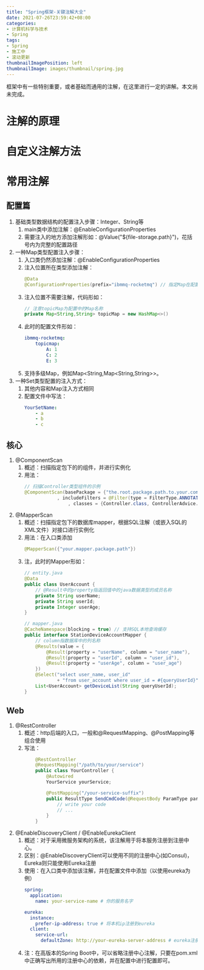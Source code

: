 ```yaml
---
title: "Spring框架-关键注解大全"
date: 2021-07-26T23:59:42+08:00
categories:
- 计算机科学与技术
- Spring
tags:
- Spring
- 施工中
- 滚动更新
thumbnailImagePosition: left
thumbnailImage: images/thumbnail/spring.jpg
---
```

框架中有一些特别重要，或者基础而通用的注解，在这里进行一定的讲解。本文尚未完成。
<!--more-->
# 注解的原理
# 自定义注解方法
# 常用注解
## 配置篇
1. 基础类型数据结构的配置注入步骤：Integer、String等
    1. main类中添加注解：@EnableConfigurationProperties
    2. 需要注入的地方添加注解形如：@Value("${file-storage.path}")，花括号内为完整的配置路径
2. 一种Map类型配置注入步骤：
    1. 入口类仍然添加注解：@EnableConfigurationProperties
    2. 注入位置所在类型添加注解：
        ```java
        @Data
        @ConfigurationProperties(prefix="ibmmq-rocketmq") // 指定Map在配置中的路径前缀
        ```
    3. 注入位置不需要注解，代码形如：
        ```java
        // 注意topicMap为配置中的Map名称
        private Map<String,String> topicMap = new HashMap<>() 
        ```
    4. 此时的配置文件形如：
        ```yml
        ibmmq-rocketmq:
            topicmap:
                A: 1
                C: 2
                E: 3
        ```
    5. 支持多级Map，例如Map<String,Map<String,String>>。
3. 一种Set类型配置的注入方式：
    1. 其他内容和Map注入方式相同
    1. 配置文件中写法：
        ```yml
        YourSetName:
            - a
            - b
            - c
        ```
## 核心
1. @ComponentScan
    1. 概述：扫描指定包下的的组件，并进行实例化
    1. 用法：
        ```java
        // 扫描Controller类型组件的示例
        @ComponentScan(basePackage = {"the.root.package.path.to.your.components"}
                    , includeFilters = @Filter(type = FilterType.ANNOTATION
                        , classes = {Controller.class, ControllerAdvice.class}))
        ```
1. @MapperScan
    1. 概述：扫描指定包下的数据库mapper，根据SQL注解（或嵌入SQL的XML文件）对接口进行实例化
    1. 用法：在入口类添加
        ```java
        @MapperScan({"your.mapper.package.path"})
        ```
    1. 注，此时的Mapper形如：
        ```java
        // entity.java
        @Data
        public class UserAccount {
            // @Result中的property指返回值中的java数据类型的成员名称
            private String userName;
            private String userId;
            private Integer userAge;
        }

        // mapper.java
        @CacheNamespace(blocking = true) // 支持SQL本地查询缓存
        public interface StationDeviceAccountMapper {
            // column指数据库中的列名称
            @Results(value = {
                @Result(property = "userName", column = "user_name"),
                @Result(property = "userId", column = "user_id"),
                @Result(property = "userAge", column = "user_age")
            })
            @Select("select user_name, user_id"
                    + "from user_account where user_id = #{queryUserId}")
            List<UserAccount> getDeviceList(String queryUserId);
        }
        ```
## Web
1. @RestController
    1. 概述：http后端的入口，一般和@RequestMapping、@PostMapping等组合使用
    1. 写法：
        ```java
            @RestController
            @RequestMapping("/path/to/your/service")
            public class YourController {
                @Autowired
                YourService yourService;

                @PostMapping("/your-service-suffix")
                public ResultType SendCmdCode(@RequestBody ParamType param) {
                    // write your code
                    // ...
                }
            }
        ```
1. @EnableDiscoveryClient / @EnableEurekaClient
    1. 概述：对于采用微服务架构的系统，该注解用于将本服务注册到注册中心。
    1. 区别：@EnableDiscoveryClient可以使用不同的注册中心(如Consul)，Eureka则只能使用Eureka注册
    1. 使用：在入口类中添加该注解，并在配置文件中添加（以使用eureka为例）
        ```yml
        spring:
          application:
            name: your-service-name # 你的服务名字

        eureka:
          instance:
            prefer-ip-address: true # 将本机ip注册到eureka
          client:
            service-url: 
              defaultZone: http://your-eureka-server-address # eureka注册中心服务的地址
        ```
    1. 注：在高版本的Spring Boot中，可以省略注册中心注解，只要在pom.xml中正确写出所用的注册中心的依赖，并在配置中进行配置即可。